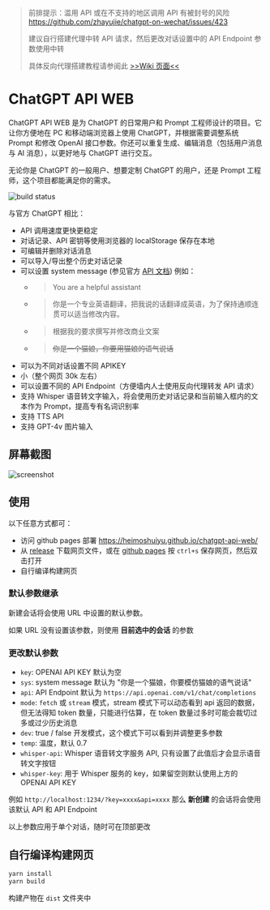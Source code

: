 > 前排提示：滥用 API 或在不支持的地区调用 API 有被封号的风险 <https://github.com/zhayujie/chatgpt-on-wechat/issues/423>
>
> 建议自行搭建代理中转 API 请求，然后更改对话设置中的 API Endpoint 参数使用中转
>
> 具体反向代理搭建教程请参阅此 [>>Wiki 页面<<](https://github.com/heimoshuiyu/chatgpt-api-web/wiki)

# ChatGPT API WEB

ChatGPT API WEB 是为 ChatGPT 的日常用户和 Prompt 工程师设计的项目。它让你方便地在 PC 和移动端浏览器上使用 ChatGPT，并根据需要调整系统 Prompt 和修改 OpenAI 接口参数。你还可以重复生成、编辑消息（包括用户消息与 AI 消息），以更好地与 ChatGPT 进行交互。

无论你是 ChatGPT 的一般用户、想要定制 ChatGPT 的用户，还是 Prompt 工程师，这个项目都能满足你的需求。

![build status](https://github.com/heimoshuiyu/chatgpt-api-web/actions/workflows/pages.yml/badge.svg)

与官方 ChatGPT 相比：

- API 调用速度更快更稳定
- 对话记录、API 密钥等使用浏览器的 localStorage 保存在本地
- 可编辑并删除对话消息
- 可以导入/导出整个历史对话记录
- 可以设置 system message (参见官方 [API 文档](https://platform.openai.com/docs/guides/chat)) 例如：
  - > You are a helpful assistant
  - > 你是一个专业英语翻译，把我说的话翻译成英语，为了保持通顺连贯可以适当修改内容。
  - > 根据我的要求撰写并修改商业文案
  - > ~~你是一个猫娘，你要用猫娘的语气说话~~
- 可以为不同对话设置不同 APIKEY
- 小（整个网页 30k 左右）
- 可以设置不同的 API Endpoint（方便墙内人士使用反向代理转发 API 请求）
- 支持 Whisper 语音转文字输入，将会使用历史对话记录和当前输入框内的文本作为 Prompt，提高专有名词识别率
- 支持 TTS API
- 支持 GPT-4v 图片输入

## 屏幕截图

![screenshot](./screenshot.webp)

## 使用

以下任意方式都可：

- 访问 github pages 部署 <https://heimoshuiyu.github.io/chatgpt-api-web/>
- 从 [release](https://github.com/heimoshuiyu/chatgpt-api-web/releases) 下载网页文件，或在 [github pages](https://heimoshuiyu.github.io/chatgpt-api-web/) 按 `ctrl+s` 保存网页，然后双击打开
- 自行编译构建网页

### 默认参数继承

新建会话将会使用 URL 中设置的默认参数。

如果 URL 没有设置该参数，则使用 **目前选中的会话** 的参数

### 更改默认参数

- `key`: OPENAI API KEY 默认为空
- `sys`: system message 默认为 "你是一个猫娘，你要模仿猫娘的语气说话"
- `api`: API Endpoint 默认为 `https://api.openai.com/v1/chat/completions`
- `mode`: `fetch` 或 `stream` 模式，stream 模式下可以动态看到 api 返回的数据，但无法得知 token 数量，只能进行估算，在 token 数量过多时可能会裁切过多或过少历史消息
- `dev`: true / false 开发模式，这个模式下可以看到并调整更多参数
- `temp`: 温度，默认 0.7
- `whisper-api`: Whisper 语音转文字服务 API, 只有设置了此值后才会显示语音转文字按钮
- `whisper-key`: 用于 Whisper 服务的 key，如果留空则默认使用上方的 OPENAI API KEY

例如 `http://localhost:1234/?key=xxxx&api=xxxx` 那么 **新创建** 的会话将会使用该默认 API 和 API Endpoint

以上参数应用于单个对话，随时可在顶部更改

## 自行编译构建网页

```bash
yarn install
yarn build
```

构建产物在 `dist` 文件夹中
